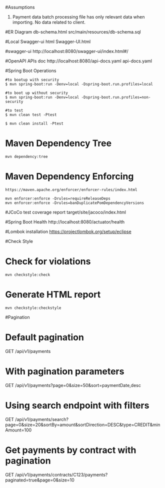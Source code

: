 

#Assumptions
1. Payment data batch processing file has only relevant data when importing. No data related to client.

#ER Diagram
db-schema.html
src/main/resources/db-schema.sql

#Local Swagger-ui html
Swagger-UI.html

#swagger-ui
http://localhost:8080/swagger-ui/index.html#/

#OpenAPI APIs doc
http://localhost:8080/api-docs.yaml
api-docs.yaml

#Spring Boot Operations

	#to bootup with security
	$ mvn spring-boot:run -Denv=local -Dspring-boot.run.profiles=local
	
	#to boot up without security
	$ mvn spring-boot:run -Denv=local -Dspring-boot.run.profiles=non-security
	
	#to test
	$ mvn clean test -Ptest

	$ mvn clean install -Ptest

# Maven Dependency Tree
 	mvn dependency:tree

# Maven Dependency Enforcing
	https://maven.apache.org/enforcer/enforcer-rules/index.html

	mvn enforcer:enforce -Drules=requireReleaseDeps
	mvn enforcer:enforce -Drules=banDuplicatePomDependencyVersions


#JCoCo test coverage report
target/site/jacoco/index.html

#Spring Boot Health
http://localhost:8080/actuator/health

#Lombok installation
https://projectlombok.org/setup/eclipse

#Check Style
# Check for violations
	mvn checkstyle:check

# Generate HTML report
	mvn checkstyle:checkstyle

#Pagination
# Default pagination
GET /api/v1/payments

# With pagination parameters
GET /api/v1/payments?page=0&size=50&sort=paymentDate,desc

# Using search endpoint with filters
GET /api/v1/payments/search?page=0&size=20&sortBy=amount&sortDirection=DESC&type=CREDIT&minAmount=100

# Get payments by contract with pagination
GET /api/v1/payments/contracts/C123/payments?paginated=true&page=0&size=10
